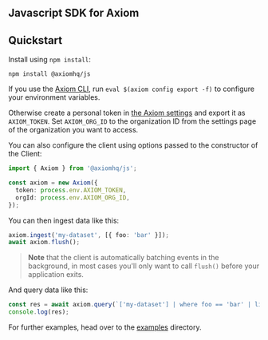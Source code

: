 ## Javascript SDK for Axiom

## Quickstart

Install using `npm install`:

```shell
npm install @axiomhq/js
```

If you use the [Axiom CLI](https://github.com/axiomhq/cli), run `eval $(axiom config export -f)` to configure your environment variables.

Otherwise create a personal token in [the Axiom settings](https://app.axiom.co/profile) and export it as `AXIOM_TOKEN`. Set `AXIOM_ORG_ID` to the organization ID from the settings page of the organization you want to access.

You can also configure the client using options passed to the constructor of the Client:

```ts
import { Axiom } from '@axiomhq/js';

const axiom = new Axiom({
  token: process.env.AXIOM_TOKEN,
  orgId: process.env.AXIOM_ORG_ID,
});
```

You can then ingest data like this:

```ts
axiom.ingest('my-dataset', [{ foo: 'bar' }]);
await axiom.flush();
```

> **Note** that the client is automatically batching events in the background, in most cases you'll only want to call `flush()` before your application exits.

And query data like this:

```ts
const res = await axiom.query(`['my-dataset'] | where foo == 'bar' | limit 100`);
console.log(res);
```

For further examples, head over to the [examples](../../examples/js) directory.
